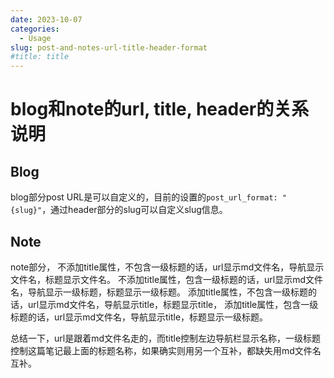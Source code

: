```yaml
---
date: 2023-10-07
categories:
  - Usage
slug: post-and-notes-url-title-header-format
#title: title
---
```


# blog和note的url, title, header的关系说明

## Blog

blog部分post URL是可以自定义的，目前的设置的`post_url_format: "{slug}"`，通过header部分的slug可以自定义slug信息。

## Note

note部分，
不添加title属性，不包含一级标题的话，url显示md文件名，导航显示文件名，标题显示文件名。
不添加title属性，包含一级标题的话，url显示md文件名，导航显示一级标题，标题显示一级标题。
添加title属性，不包含一级标题的话，url显示md文件名，导航显示title，标题显示title，
添加title属性，包含一级标题的话，url显示md文件名，导航显示title，标题显示一级标题。

总结一下，url是跟着md文件名走的，而title控制左边导航栏显示名称，一级标题控制这篇笔记最上面的标题名称，如果确实则用另一个互补，都缺失用md文件名互补。


